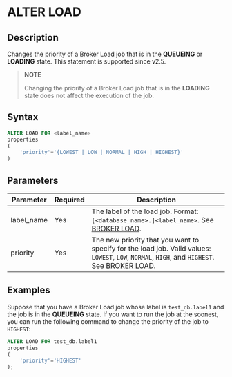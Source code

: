 # ALTER LOAD

## Description

Changes the priority of a Broker Load job that is in the **QUEUEING** or **LOADING** state. This statement is supported since v2.5.

> **NOTE**
>
> Changing the priority of a Broker Load job that is in the **LOADING** state does not affect the execution of the job.

## Syntax

```SQL
ALTER LOAD FOR <label_name>
properties
(
    'priority'='{LOWEST | LOW | NORMAL | HIGH | HIGHEST}'
)
```

## Parameters

| **Parameter** | **Required** | Description                                                  |
| ------------- | ------------ | ------------------------------------------------------------ |
| label_name    | Yes          | The label of the load job. Format: `[<database_name>.]<label_name>`. See [BROKER LOAD](../data-manipulation/BROKER_LOAD.md#label). |
| priority      | Yes          | The new priority that you want to specify for the load job. Valid values: `LOWEST`, `LOW`, `NORMAL`, `HIGH`, and `HIGHEST`. See [BROKER LOAD](../data-manipulation/BROKER_LOAD.md). |

## Examples

Suppose that you have a Broker Load job whose label is `test_db.label1` and the job is in the **QUEUEING** state. If you want to run the job at the soonest, you can run the following command to change the priority of the job to `HIGHEST`:

```SQL
ALTER LOAD FOR test_db.label1
properties
(
    'priority'='HIGHEST'
);
```
